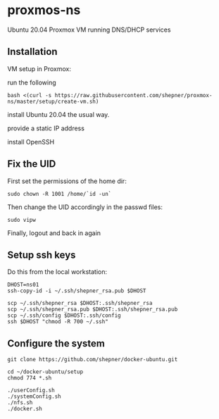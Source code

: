 # proxmos-ns

Ubuntu 20.04 Proxmox VM running DNS/DHCP services

## Installation

VM setup in Proxmox:

run the following

``` shell
bash <(curl -s https://raw.githubusercontent.com/shepner/proxmox-ns/master/setup/create-vm.sh)
```

install Ubuntu 20.04 the usual way.

provide a static IP address

install OpenSSH

## Fix the UID

First set the permissions of the home dir:

``` shell
sudo chown -R 1001 /home/`id -un`
```

Then change the UID accordingly in the passwd files:

``` shell
sudo vipw
```

Finally, logout and back in again

## Setup ssh keys

Do this from the local workstation:

``` shell
DHOST=ns01
ssh-copy-id -i ~/.ssh/shepner_rsa.pub $DHOST

scp ~/.ssh/shepner_rsa $DHOST:.ssh/shepner_rsa
scp ~/.ssh/shepner_rsa.pub $DHOST:.ssh/shepner_rsa.pub
scp ~/.ssh/config $DHOST:.ssh/config
ssh $DHOST "chmod -R 700 ~/.ssh"
```

## Configure the system

``` shell
git clone https://github.com/shepner/docker-ubuntu.git

cd ~/docker-ubuntu/setup
chmod 774 *.sh

./userConfig.sh
./systemConfig.sh
./nfs.sh
./docker.sh
```
